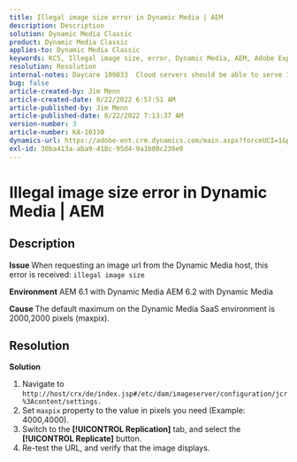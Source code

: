 ```yaml
---
title: Illegal image size error in Dynamic Media | AEM
description: Description
solution: Dynamic Media Classic
product: Dynamic Media Classic
applies-to: Dynamic Media Classic
keywords: KCS, Illegal image size, error, Dynamic Media, AEM, Adobe Experience Manager
resolution: Resolution
internal-notes: Daycare 109833  Cloud servers should be able to serve 10000x10000 as a maximum. Check with Tech Ops if any problem with this
bug: false
article-created-by: Jim Menn
article-created-date: 8/22/2022 6:57:51 AM
article-published-by: Jim Menn
article-published-date: 8/22/2022 7:13:37 AM
version-number: 3
article-number: KA-10330
dynamics-url: https://adobe-ent.crm.dynamics.com/main.aspx?forceUCI=1&pagetype=entityrecord&etn=knowledgearticle&id=804669ba-e721-ed11-b83e-0022480866ad
exl-id: 30ba413a-aba9-418c-95d4-9a1b00c230e0
---
```

# Illegal image size error in Dynamic Media | AEM

## Description


<b>Issue </b>
When requesting an image url from the Dynamic Media host, this error is received:
`illegal image size`

<b>Environment</b>
AEM 6.1 with Dynamic Media
AEM 6.2 with Dynamic Media

<b>Cause </b>
The default maximum on the Dynamic Media SaaS environment is 2000,2000 pixels (maxpix).


## Resolution


<b>Solution</b>

1. Navigate to `http://host/crx/de/index.jsp#/etc/dam/imageserver/configuration/jcr%3Acontent/settings.`
2. Set `maxpix` property to the value in pixels you need (Example: 4000,4000).
3. Switch to the <b>[!UICONTROL Replication]</b> tab, and select the <b>[!UICONTROL Replicate]</b> button.
4. Re-test the URL, and verify that the image displays.
